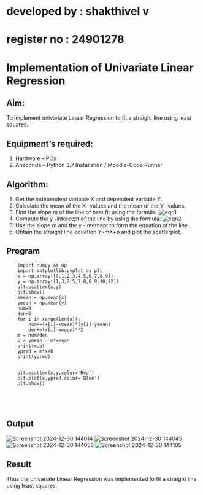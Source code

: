 # developed by : shakthivel v
# register no : 24901278


# Implementation of Univariate Linear Regression
## Aim:
To implement univariate Linear Regression to fit a straight line using least squares.
## Equipment’s required:
1.	Hardware – PCs
2.	Anaconda – Python 3.7 Installation / Moodle-Code Runner
## Algorithm:
1.	Get the independent variable X and dependent variable Y.
2.	Calculate the mean of the X -values and the mean of the Y -values.
3.	Find the slope m of the line of best fit using the formula.
 ![eqn1](./eq1.jpg)
4.	Compute the y -intercept of the line by using the formula:
![eqn2](./eq2.jpg)  
5.	Use the slope m and the y -intercept to form the equation of the line.
6.	Obtain the straight line equation Y=mX+b and plot the scatterplot.
## Program
```
    import numpy as np 
    import matplotlib.pyplot as plt
    x = np.array([0,1,2,3,4,5,6,7,8,9])
    y = np.array([1,3,2,5,7,8,8,9,10,12])
    plt.scatter(x,y)
    plt.show()
    xmean = np.mean(x)
    ymean = np.mean(y)
    num=0
    den=0
    for i in range(len(x)):
        num+=(x[i]-xmean)*(y[i]-ymean)
        den+=(x[i]-xmean)**2
    m = num/den
    b = ymean - m*xmean
    print(m,b)
    ypred = m*x+b
    print(ypred)


    plt.scatter(x,y,color='Red')
    plt.plot(x,ypred,color='Blue')
    plt.show()





```
## Output
![Screenshot 2024-12-30 144014](https://github.com/user-attachments/assets/3df29d3b-825e-455d-b4bd-b50a9e295048)
![Screenshot 2024-12-30 144045](https://github.com/user-attachments/assets/390a99d0-6e3b-4187-ad70-7bdfc780db29)
![Screenshot 2024-12-30 144056](https://github.com/user-attachments/assets/6182c414-4259-416a-9bf5-0e4109cf22e8)
![Screenshot 2024-12-30 144105](https://github.com/user-attachments/assets/6a0e6a99-1277-410b-9b6a-19f98732d2a8)

## Result
Thus the univariate Linear Regression was implemented to fit a straight line using least squares.

